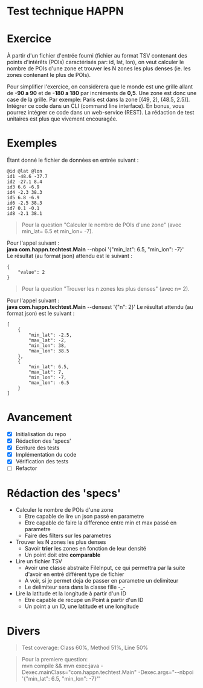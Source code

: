 # Test technique **HAPPN**

# Exercice
À partir d'un fichier d'entrée fourni (fichier au format TSV contenant des points
d'intérêts (POIs) caractérisés par: id, lat, lon), on veut calculer le nombre de
POIs d'une zone et trouver les N zones les plus denses (ie. les zones contenant
le plus de POIs).

Pour simplifier l'exercice, on considèrera que le monde est une grille allant de
**-90 a 90** et de **-180 a 180** par incréments de **0,5**. Une zone est donc une case
de la grille. Par exemple: Paris est dans la zone [(49, 2), (48.5, 2.5)].
Intégrer ce code dans un CLI (command line interface). En bonus, vous pourrez
intégrer ce code dans un web-service (REST). La rédaction de test unitaires est
plus que vivement encouragée.

# Exemples
Étant donné le fichier de données en entrée suivant :

```
@id @lat @lon
id1 -48.6 -37.7
id2 -27.1 8.4
id3 6.6 -6.9
id4 -2.3 38.3
id5 6.8 -6.9
id6 -2.5 38.3
id7 0.1 -0.1
id8 -2.1 38.1
```

> Pour la question "Calculer le nombre de POIs d'une zone" (avec min_lat=
6.5 et min_lon= -7).

Pour l'appel suivant :  
**java com.happn.techtest.Main** --nbpoi '{"min_lat": 6.5, "min_lon": -7}'  
Le résultat (au format json) attendu est le suivant :  
```
{
    "value": 2
}
```
> Pour la question "Trouver les n zones les plus denses" (avec n= 2).

Pour l'appel suivant :  
**java com.happn.techtest.Main** --densest '{"n": 2}'
Le résultat attendu (au format json) est le suivant :
```
[
    {
        "min_lat": -2.5,
        "max_lat": -2,
        "min_lon": 38,
        "max_lon": 38.5
    },
    {
        "min_lat": 6.5,
        "max_lat": 7,
        "min_lon": -7,
        "max_lon": -6.5
    }
]
```

# Avancement

* [x] Initialisation du repo
* [x] Rédaction des 'specs'
* [x] Ecriture des tests
* [x] Implémentation du code
* [x] Vérification des tests
* [ ] Refactor

# Rédaction des 'specs'

- Calculer le nombre de POIs d'une zone
    - Etre capable de lire un json passé en parametre
    - Etre capable de faire la difference entre min et max passé en parametre
    - Faire des filters sur les parametres
- Trouver les N zones les plus denses
    - Savoir **trier** les zones en fonction de leur densité
    - Un point doit etre **comparable**
- Lire un fichier TSV
    - Avoir une classe abstraite FileInput, ce qui permettra par la suite d'avoir en entré différent type de fichier
    - A voir, si je permet deja de passer en parametre un delimiteur
    - Le delimiteur sera dans la classe fille -_-
- Lire la latitude et la longitude à partir d'un ID
    - Etre capable de recupe un Point à partir d'un ID
    - Un point a un ID, une latitude et une longitude
    
# Divers

> Test coverage: Class 60%, Method 51%, Line 50%

> Pour la premiere question:  
> mvn compile && mvn exec:java -Dexec.mainClass="com.happn.techtest.Main" -Dexec.args="--nbpoi '{\"min_lat\": 6.5, \"min_lon\": -7}'"